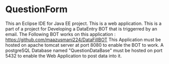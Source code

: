 # QuestionForm
This an Eclipse IDE for Java EE project.
This is a web application. This is a part of a project for Developing a DataEntry BOT that is triggerred by an email.
The Following BOT works on this application : https://github.com/maazusmani224/DataFillBOT
This Application must be hosted on apache tomcat server at port 8080 to enable the BOT to work.
A postgreSQL Database named "QuestionDataBase" must be hosted on port 5432 to enable the Web Application to post data into it.
